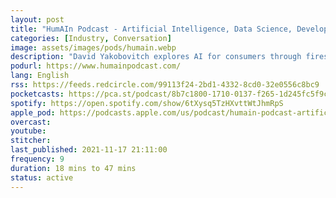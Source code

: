 ```yaml
---
layout: post
title: "HumAIn Podcast - Artificial Intelligence, Data Science, Developer Tools, and Technical Educatio‪n"
categories: [Industry, Conversation]
image: assets/images/pods/humain.webp
description: "David Yakobovitch explores AI for consumers through fireside conversations with industry thought leaders on HumAIn. From Chief Data Scientists and AI Advisors, to Leaders who advance AI for All, the HumAIn Podcast is the channel to release new AI products, to learn about industry trends, and to bridge the gap between humans and machines in the Fourth Industrial Revolution."
podurl: https://www.humainpodcast.com/
lang: English
rss: https://feeds.redcircle.com/99113f24-2bd1-4332-8cd0-32e0556c8bc9
pocketcasts: https://pca.st/podcast/8b7c1800-1710-0137-f265-1d245fc5f9cf
spotify: https://open.spotify.com/show/6tXysq5TzHXvttWtJhmRpS
apple_pod: https://podcasts.apple.com/us/podcast/humain-podcast-artificial-intelligence-data-science/id1452117009
overcast:
youtube:
stitcher:
last_published: 2021-11-17 21:11:00
frequency: 9
duration: 18 mins to 47 mins
status: active
---
```

